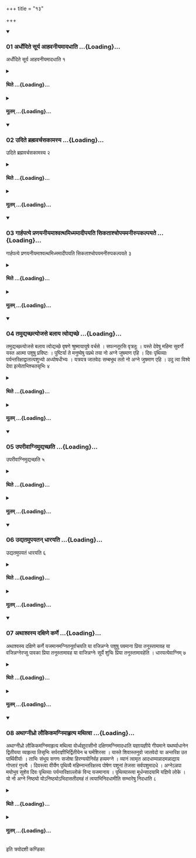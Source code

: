 +++
title = "१३"

+++

<div class="js_include" includetitle="true" newlevelforh1="3" unfilled url="/vedAH_yajuH/taittirIyam/sUtram/ApastambaH/shrautam/vishvAsa-prastutiH/05/13/01_ardhodite_sUrya_AhavanIyamAdadhAti.md">
<details open><summary><h3>01 अर्धोदिते सूर्य आहवनीयमादधाति ...{Loading}...</h3></summary>

अर्धोदिते सूर्य आहवनीयमादधाति १
</details>
</div>
<div class="js_include collapsed" newlevelforh1="4" title="थिते" unfilled url="/vedAH_yajuH/taittirIyam/sUtram/ApastambaH/shrautam/thite/05/13/01_ardhodite_sUrya_AhavanIyamAdadhAti.md">
<details><summary><h4>थिते ...{Loading}...</h4></summary>

अर्धोदिते सूर्य आहवनीयमादधाति १
</details>
</div>
<div class="js_include collapsed" newlevelforh1="4" title="मूलम्" unfilled url="/vedAH_yajuH/taittirIyam/sUtram/ApastambaH/shrautam/mUlam/05/13/01_ardhodite_sUrya_AhavanIyamAdadhAti.md">
<details><summary><h4>मूलम् ...{Loading}...</h4></summary>

अर्धोदिते सूर्य आहवनीयमादधाति १
</details>
</div>
<div class="js_include" includetitle="true" newlevelforh1="3" unfilled url="/vedAH_yajuH/taittirIyam/sUtram/ApastambaH/shrautam/vishvAsa-prastutiH/05/13/02_udite_brahmavarchasakAmasya.md">
<details open><summary><h3>02 उदिते ब्रह्मवर्चसकामस्य ...{Loading}...</h3></summary>

उदिते ब्रह्मवर्चसकामस्य २
</details>
</div>
<div class="js_include collapsed" newlevelforh1="4" title="थिते" unfilled url="/vedAH_yajuH/taittirIyam/sUtram/ApastambaH/shrautam/thite/05/13/02_udite_brahmavarchasakAmasya.md">
<details><summary><h4>थिते ...{Loading}...</h4></summary>

उदिते ब्रह्मवर्चसकामस्य २
</details>
</div>
<div class="js_include collapsed" newlevelforh1="4" title="मूलम्" unfilled url="/vedAH_yajuH/taittirIyam/sUtram/ApastambaH/shrautam/mUlam/05/13/02_udite_brahmavarchasakAmasya.md">
<details><summary><h4>मूलम् ...{Loading}...</h4></summary>

उदिते ब्रह्मवर्चसकामस्य २
</details>
</div>
<div class="js_include" includetitle="true" newlevelforh1="3" unfilled url="/vedAH_yajuH/taittirIyam/sUtram/ApastambaH/shrautam/vishvAsa-prastutiH/05/13/03_gArhapatye_praNayanIyamAshvatthamidhmamAdIpayati_sikatAshchopayamanIrupakalpayate.md">
<details open><summary><h3>03 गार्हपत्ये प्रणयनीयमाश्वत्थमिध्ममादीपयति सिकताश्चोपयमनीरुपकल्पयते ...{Loading}...</h3></summary>

गार्हपत्ये प्रणयनीयमाश्वत्थमिध्ममादीपयति सिकताश्चोपयमनीरुपकल्पयते ३
</details>
</div>
<div class="js_include collapsed" newlevelforh1="4" title="थिते" unfilled url="/vedAH_yajuH/taittirIyam/sUtram/ApastambaH/shrautam/thite/05/13/03_gArhapatye_praNayanIyamAshvatthamidhmamAdIpayati_sikatAshchopayamanIrupakalpayate.md">
<details><summary><h4>थिते ...{Loading}...</h4></summary>

गार्हपत्ये प्रणयनीयमाश्वत्थमिध्ममादीपयति सिकताश्चोपयमनीरुपकल्पयते ३
</details>
</div>
<div class="js_include collapsed" newlevelforh1="4" title="मूलम्" unfilled url="/vedAH_yajuH/taittirIyam/sUtram/ApastambaH/shrautam/mUlam/05/13/03_gArhapatye_praNayanIyamAshvatthamidhmamAdIpayati_sikatAshchopayamanIrupakalpayate.md">
<details><summary><h4>मूलम् ...{Loading}...</h4></summary>

गार्हपत्ये प्रणयनीयमाश्वत्थमिध्ममादीपयति सिकताश्चोपयमनीरुपकल्पयते ३
</details>
</div>
<div class="js_include" includetitle="true" newlevelforh1="3" unfilled url="/vedAH_yajuH/taittirIyam/sUtram/ApastambaH/shrautam/vishvAsa-prastutiH/05/13/04_tamudyachChatyojase_balAya_tvodyachChe.md">
<details open><summary><h3>04 तमुद्यच्छत्योजसे बलाय त्वोद्यच्छे ...{Loading}...</h3></summary>

तमुद्यच्छत्योजसे बलाय त्वोद्यच्छे वृषणे श्रुष्मायायुषे वर्चसे । सपत्नतूरसि वृत्रतूः । यस्ते देवेषु महिमा सुवर्गो यस्त आत्मा पशुषु प्रविष्टः । पुष्टिर्या ते मनुष्येषु पप्रथे तया नो अग्ने जुषमाण एहि । दिवः पृथिव्याः पर्यन्तरिक्षाद्वातात्पशुभ्यो अध्योषधीभ्यः । यत्रयत्र जातवेदः सम्बभूथ ततो नो अग्ने जुषमाण एहि । उदु त्वा विश्वे देवा इत्येताभिश्चतसृभिः ४
</details>
</div>
<div class="js_include collapsed" newlevelforh1="4" title="थिते" unfilled url="/vedAH_yajuH/taittirIyam/sUtram/ApastambaH/shrautam/thite/05/13/04_tamudyachChatyojase_balAya_tvodyachChe.md">
<details><summary><h4>थिते ...{Loading}...</h4></summary>

तमुद्यच्छत्योजसे बलाय त्वोद्यच्छे वृषणे श्रुष्मायायुषे वर्चसे । सपत्नतूरसि वृत्रतूः । यस्ते देवेषु महिमा सुवर्गो यस्त आत्मा पशुषु प्रविष्टः । पुष्टिर्या ते मनुष्येषु पप्रथे तया नो अग्ने जुषमाण एहि । दिवः पृथिव्याः पर्यन्तरिक्षाद्वातात्पशुभ्यो अध्योषधीभ्यः । यत्रयत्र जातवेदः सम्बभूथ ततो नो अग्ने जुषमाण एहि । उदु त्वा विश्वे देवा इत्येताभिश्चतसृभिः ४
</details>
</div>
<div class="js_include collapsed" newlevelforh1="4" title="मूलम्" unfilled url="/vedAH_yajuH/taittirIyam/sUtram/ApastambaH/shrautam/mUlam/05/13/04_tamudyachChatyojase_balAya_tvodyachChe.md">
<details><summary><h4>मूलम् ...{Loading}...</h4></summary>

तमुद्यच्छत्योजसे बलाय त्वोद्यच्छे वृषणे श्रुष्मायायुषे वर्चसे । सपत्नतूरसि वृत्रतूः । यस्ते देवेषु महिमा सुवर्गो यस्त आत्मा पशुषु प्रविष्टः । पुष्टिर्या ते मनुष्येषु पप्रथे तया नो अग्ने जुषमाण एहि । दिवः पृथिव्याः पर्यन्तरिक्षाद्वातात्पशुभ्यो अध्योषधीभ्यः । यत्रयत्र जातवेदः सम्बभूथ ततो नो अग्ने जुषमाण एहि । उदु त्वा विश्वे देवा इत्येताभिश्चतसृभिः ४
</details>
</div>
<div class="js_include" includetitle="true" newlevelforh1="3" unfilled url="/vedAH_yajuH/taittirIyam/sUtram/ApastambaH/shrautam/vishvAsa-prastutiH/05/13/05_uparIvAgnimudyachChati.md">
<details open><summary><h3>05 उपरीवाग्निमुद्यच्छति ...{Loading}...</h3></summary>

उपरीवाग्निमुद्यच्छति ५
</details>
</div>
<div class="js_include collapsed" newlevelforh1="4" title="थिते" unfilled url="/vedAH_yajuH/taittirIyam/sUtram/ApastambaH/shrautam/thite/05/13/05_uparIvAgnimudyachChati.md">
<details><summary><h4>थिते ...{Loading}...</h4></summary>

उपरीवाग्निमुद्यच्छति ५
</details>
</div>
<div class="js_include collapsed" newlevelforh1="4" title="मूलम्" unfilled url="/vedAH_yajuH/taittirIyam/sUtram/ApastambaH/shrautam/mUlam/05/13/05_uparIvAgnimudyachChati.md">
<details><summary><h4>मूलम् ...{Loading}...</h4></summary>

उपरीवाग्निमुद्यच्छति ५
</details>
</div>
<div class="js_include" includetitle="true" newlevelforh1="3" unfilled url="/vedAH_yajuH/taittirIyam/sUtram/ApastambaH/shrautam/vishvAsa-prastutiH/05/13/06_udyatamupayatan_dhArayati.md">
<details open><summary><h3>06 उद्यतमुपयतन् धारयति ...{Loading}...</h3></summary>

उद्यतमुपयतं धारयति ६
</details>
</div>
<div class="js_include collapsed" newlevelforh1="4" title="थिते" unfilled url="/vedAH_yajuH/taittirIyam/sUtram/ApastambaH/shrautam/thite/05/13/06_udyatamupayatan_dhArayati.md">
<details><summary><h4>थिते ...{Loading}...</h4></summary>

उद्यतमुपयतं धारयति ६
</details>
</div>
<div class="js_include collapsed" newlevelforh1="4" title="मूलम्" unfilled url="/vedAH_yajuH/taittirIyam/sUtram/ApastambaH/shrautam/mUlam/05/13/06_udyatamupayatan_dhArayati.md">
<details><summary><h4>मूलम् ...{Loading}...</h4></summary>

उद्यतमुपयतं धारयति ६
</details>
</div>
<div class="js_include" includetitle="true" newlevelforh1="3" unfilled url="/vedAH_yajuH/taittirIyam/sUtram/ApastambaH/shrautam/vishvAsa-prastutiH/05/13/07_athAshvasya_daxiNe_karNe.md">
<details open><summary><h3>07 अथाश्वस्य दक्षिणे कर्णे ...{Loading}...</h3></summary>

अथाश्वस्य दक्षिणे कर्णे यजमानमग्नितनूर्वाचयति या वजिन्नग्नेः पशुषु पवमाना प्रिया तनूस्तामावह या वजिन्नग्नेरप्सु पावका प्रिया तनूस्तामावह या वाजिन्नग्नेः सूर्ये शुचिः प्रिया तनूस्तामावहेति । धारयत्येवाग्निम् ७
</details>
</div>
<div class="js_include collapsed" newlevelforh1="4" title="थिते" unfilled url="/vedAH_yajuH/taittirIyam/sUtram/ApastambaH/shrautam/thite/05/13/07_athAshvasya_daxiNe_karNe.md">
<details><summary><h4>थिते ...{Loading}...</h4></summary>

अथाश्वस्य दक्षिणे कर्णे यजमानमग्नितनूर्वाचयति या वजिन्नग्नेः पशुषु पवमाना प्रिया तनूस्तामावह या वजिन्नग्नेरप्सु पावका प्रिया तनूस्तामावह या वाजिन्नग्नेः सूर्ये शुचिः प्रिया तनूस्तामावहेति । धारयत्येवाग्निम् ७
</details>
</div>
<div class="js_include collapsed" newlevelforh1="4" title="मूलम्" unfilled url="/vedAH_yajuH/taittirIyam/sUtram/ApastambaH/shrautam/mUlam/05/13/07_athAshvasya_daxiNe_karNe.md">
<details><summary><h4>मूलम् ...{Loading}...</h4></summary>

अथाश्वस्य दक्षिणे कर्णे यजमानमग्नितनूर्वाचयति या वजिन्नग्नेः पशुषु पवमाना प्रिया तनूस्तामावह या वजिन्नग्नेरप्सु पावका प्रिया तनूस्तामावह या वाजिन्नग्नेः सूर्ये शुचिः प्रिया तनूस्तामावहेति । धारयत्येवाग्निम् ७
</details>
</div>
<div class="js_include" includetitle="true" newlevelforh1="3" unfilled url="/vedAH_yajuH/taittirIyam/sUtram/ApastambaH/shrautam/vishvAsa-prastutiH/05/13/08_athAgnIdhro_laukikamagnimAhRtya_mathitvA.md">
<details open><summary><h3>08 अथाग्नीध्रो लौकिकमग्निमाहृत्य मथित्वा ...{Loading}...</h3></summary>

अथाग्नीध्रो लौकिकमग्निमाहृत्य मथित्वा वोर्ध्वज्ञुरासीनो दक्षिणमग्निमादधाति यज्ञायज्ञीये गीयमाने यथर्ष्याधानेन द्वितीयया व्याहृत्या तिसृभिः सर्पराज्ञीभिर्द्वितीयेन च घर्मशिरसा । यास्ते शिवास्तनुवो जातवेदो या अन्तरिक्ष उत पार्थिवीर्याः । ताभिः संभूय सगणः सजोषा हिरण्ययोनिर्वह हव्यमग्ने । व्यानं त्वामृत आदधाम्यन्नादमन्नाद्याय गोप्तारं गुप्त्यै । दिवस्त्वा वीर्येण पृथिव्यै महिम्नान्तरिक्षस्य पोषेण पशूनां तेजसा सर्वपशुमादधे । अग्नेऽन्नपा मयोभुव सुशेव दिवः पृथिव्याः पर्यन्तरिक्षाल्लोकं विन्द यजमानाय । पृथिव्यास्त्वा मूर्धन्सादयामि यज्ञिये लोके । यो नो अग्ने निष्ठ्यो योऽनिष्ठ्योऽभिदासतीदमहं तं त्वयाभिनिदधामीति सम्भारेषु निदधाति ८
</details>
</div>
<div class="js_include collapsed" newlevelforh1="4" title="थिते" unfilled url="/vedAH_yajuH/taittirIyam/sUtram/ApastambaH/shrautam/thite/05/13/08_athAgnIdhro_laukikamagnimAhRtya_mathitvA.md">
<details><summary><h4>थिते ...{Loading}...</h4></summary>

अथाग्नीध्रो लौकिकमग्निमाहृत्य मथित्वा वोर्ध्वज्ञुरासीनो दक्षिणमग्निमादधाति यज्ञायज्ञीये गीयमाने यथर्ष्याधानेन द्वितीयया व्याहृत्या तिसृभिः सर्पराज्ञीभिर्द्वितीयेन च घर्मशिरसा । यास्ते शिवास्तनुवो जातवेदो या अन्तरिक्ष उत पार्थिवीर्याः । ताभिः संभूय सगणः सजोषा हिरण्ययोनिर्वह हव्यमग्ने । व्यानं त्वामृत आदधाम्यन्नादमन्नाद्याय गोप्तारं गुप्त्यै । दिवस्त्वा वीर्येण पृथिव्यै महिम्नान्तरिक्षस्य पोषेण पशूनां तेजसा सर्वपशुमादधे । अग्नेऽन्नपा मयोभुव सुशेव दिवः पृथिव्याः पर्यन्तरिक्षाल्लोकं विन्द यजमानाय । पृथिव्यास्त्वा मूर्धन्सादयामि यज्ञिये लोके । यो नो अग्ने निष्ठ्यो योऽनिष्ठ्योऽभिदासतीदमहं तं त्वयाभिनिदधामीति सम्भारेषु निदधाति ८
</details>
</div>
<div class="js_include collapsed" newlevelforh1="4" title="मूलम्" unfilled url="/vedAH_yajuH/taittirIyam/sUtram/ApastambaH/shrautam/mUlam/05/13/08_athAgnIdhro_laukikamagnimAhRtya_mathitvA.md">
<details><summary><h4>मूलम् ...{Loading}...</h4></summary>

अथाग्नीध्रो लौकिकमग्निमाहृत्य मथित्वा वोर्ध्वज्ञुरासीनो दक्षिणमग्निमादधाति यज्ञायज्ञीये गीयमाने यथर्ष्याधानेन द्वितीयया व्याहृत्या तिसृभिः सर्पराज्ञीभिर्द्वितीयेन च घर्मशिरसा । यास्ते शिवास्तनुवो जातवेदो या अन्तरिक्ष उत पार्थिवीर्याः । ताभिः संभूय सगणः सजोषा हिरण्ययोनिर्वह हव्यमग्ने । व्यानं त्वामृत आदधाम्यन्नादमन्नाद्याय गोप्तारं गुप्त्यै । दिवस्त्वा वीर्येण पृथिव्यै महिम्नान्तरिक्षस्य पोषेण पशूनां तेजसा सर्वपशुमादधे । अग्नेऽन्नपा मयोभुव सुशेव दिवः पृथिव्याः पर्यन्तरिक्षाल्लोकं विन्द यजमानाय । पृथिव्यास्त्वा मूर्धन्सादयामि यज्ञिये लोके । यो नो अग्ने निष्ठ्यो योऽनिष्ठ्योऽभिदासतीदमहं तं त्वयाभिनिदधामीति सम्भारेषु निदधाति ८
</details>
</div>

  
इति त्रयोदशी कण्डिका 
